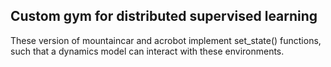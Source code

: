 ## Custom gym for distributed supervised learning

These version of mountaincar and acrobot implement set_state() functions, such that a dynamics model can interact with these environments.
